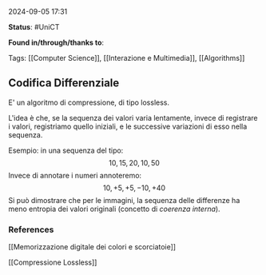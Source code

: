 2024-09-05 17:31

<b>Status</b>: #UniCT

<b>Found in/through/thanks to</b>: 

Tags: [[Computer Science]], [[Interazione e Multimedia]], [[Algorithms]]

## Codifica Differenziale

E' un algoritmo di compressione, di tipo lossless.

L'idea è che, se la sequenza dei valori varia lentamente, invece di registrare i valori, registriamo quello iniziali, e le successive variazioni di esso nella sequenza.

Esempio: in una sequenza del tipo:
$$10, 15, 20, 10, 50$$
Invece di annotare i numeri annoteremo:
$$10, +5, +5, -10,+40$$
Si può dimostrare che per le immagini, la sequenza delle differenze ha meno entropia dei valori originali (concetto di *coerenza interna*).
### References

[[Memorizzazione digitale dei colori e scorciatoie]]

[[Compressione Lossless]]